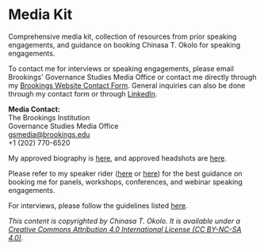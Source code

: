 # Media Kit
Comprehensive media kit, collection of resources from prior speaking engagements, and guidance on booking Chinasa T. Okolo for speaking engagements.

To contact me for interviews or speaking engagements, please email Brookings' Governance Studies Media Office or contact me directly through my [Brookings Website Contact Form](https://www.brookings.edu/people/chinasa-t-okolo/). General inquiries can also be done through my contact form or through [LinkedIn](https://www.linkedin.com/in/chinasaokolo).

**Media Contact:** \
The Brookings Institution \
Governance Studies Media Office \
gsmedia@brookings.edu \
+1 (202) 770-6520

My approved biography is [here](https://github.com/chinasaokolo/MediaKit/blob/main/biography-details.md), and approved headshots are [here](https://github.com/chinasaokolo/MediaKit/tree/main/images/headshots).

Please refer to my speaker rider ([here](https://docs.google.com/document/d/e/2PACX-1vTM_tx4L2vHMlje0B1CFRSvxyZLxptocg5zGQDQZcYK5Tf55ZebnemmsSyBhRczsHr736WMz1Nr59RT/pub) or [here](https://github.com/chinasaokolo/MediaKit/blob/main/speaker-rider.md)) for the best guidance on booking me for panels, workshops, conferences, and webinar speaking engagements.

For interviews, please follow the guidelines listed [here](https://github.com/chinasaokolo/MediaKit/blob/main/interview-guide.md).

_This content is copyrighted by Chinasa T. Okolo. It is available under a [Creative Commons Attribution 4.0 International License (CC BY-NC-SA 4.0)](https://creativecommons.org/licenses/by-nc-sa/4.0/)._
